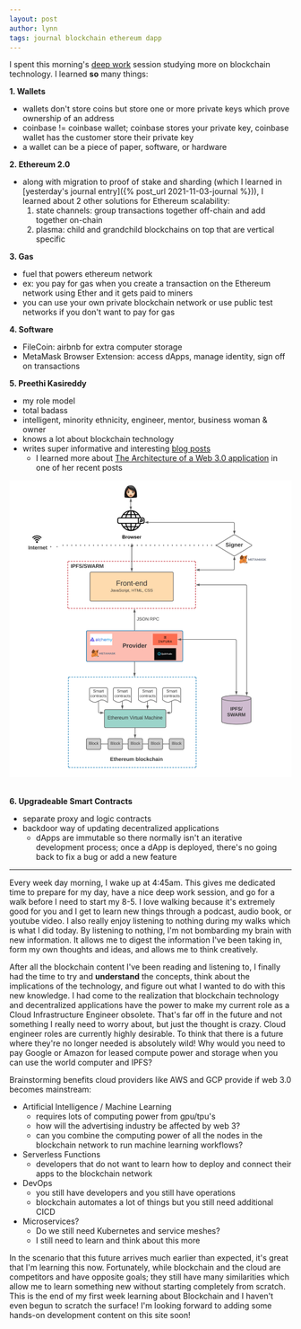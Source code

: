 ```yaml
---
layout: post
author: lynn
tags: journal blockchain ethereum dapp
---
```


I spent this morning's <a href="https://www.calnewport.com/books/deep-work/" target="_blank">deep work</a>
 session studying more on blockchain technology. I learned **so** many things:

**1. Wallets**
- wallets don't store coins but store one or more private keys which prove ownership of an address
- coinbase != coinbase wallet; coinbase stores your private key, coinbase wallet has the customer store their private key
- a wallet can be a piece of paper, software, or hardware

**2. Ethereum 2.0**
- along with migration to proof of stake and sharding (which I learned in [yesterday's journal entry]({% post_url 2021-11-03-journal %})), I learned about 2 other solutions for Ethereum scalability:
    1. state channels: group transactions together off-chain and add together on-chain
    2. plasma: child and grandchild blockchains on top that are vertical specific

**3. Gas**
- fuel that powers ethereum network
- ex: you pay for gas when you create a transaction on the Ethereum network using Ether and it gets paid to miners
- you can use your own private blockchain network or use public test networks if you don't want to pay for gas

**4. Software**
- FileCoin: airbnb for extra computer storage
- MetaMask Browser Extension: access dApps, manage identity, sign off on transactions

**5. Preethi Kasireddy**
- my role model
- total badass
- intelligent, minority ethnicity, engineer, mentor, business woman & owner
- knows a lot about blockchain technology
- writes super informative and interesting <a href="https://www.preethikasireddy.com/blog" target="_blank">blog posts</a>
    - I learned more about <a href="https://www.preethikasireddy.com/post/the-architecture-of-a-web-3-0-application" target="_blank">The Architecture of a Web 3.0 application</a> in one of her recent posts
<center><img src="/assets/images/web3_architecture.png" alt="web3_architecture"></center><br>

**6. Upgradeable Smart Contracts**
- separate proxy and logic contracts
- backdoor way of updating decentralized applications
    - dApps are immutable so there normally isn't an iterative development process; once a dApp is deployed, there's no going back to fix a bug or add a new feature

---

Every week day morning, I wake up at 4:45am. This gives me dedicated time to prepare for my day, have a nice deep work session, and go for a walk before I need to start my 8-5. I love walking because it's extremely good for you and I get to learn new things through a podcast, audio book, or youtube video. I also really enjoy listening to nothing during my walks which is what I did today. By listening to nothing, I'm not bombarding my brain with new information. It allows me to digest the information I've been taking in, form my own thoughts and ideas, and allows me to think creatively. 

After all the blockchain content I've been reading and listening to, I finally had the time to try and **understand** the concepts, think about the implications of the technology, and figure out what I wanted to do with this new knowledge. I had come to the realization that blockchain technology and decentralized applications have the power to make my current role as a Cloud Infrastructure Engineer obsolete. That's far off in the future and not something I really need to worry about, but just the thought is crazy. Cloud engineer roles are currently highly desirable. To think that there is a future where they're no longer needed is absolutely wild! Why would you need to pay Google or Amazon for leased compute power and storage when you can use the world computer and IPFS? 

Brainstorming benefits cloud providers like AWS and GCP provide if web 3.0 becomes mainstream:
- Artificial Intelligence / Machine Learning
    - requires lots of computing power from gpu/tpu's
    - how will the advertising industry be affected by web 3?
    - can you combine the computing power of all the nodes in the blockchain network to run machine learning workflows?
- Serverless Functions
    - developers that do not want to learn how to deploy and connect their apps to the blockchain network
- DevOps 
    - you still have developers and you still have operations
    - blockchain automates a lot of things but you still need additional CICD
- Microservices?
    - Do we still need Kubernetes and service meshes? 
    - I still need to learn and think about this more

In the scenario that this future arrives much earlier than expected, it's great that I'm learning this now. Fortunately, while blockchain and the cloud are competitors and have opposite goals; they still have many similarities which allow me to learn something new without starting completely from scratch. This is the end of my first week learning about Blockchain and I haven't even begun to scratch the surface! I'm looking forward to adding some hands-on development content on this site soon!
